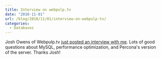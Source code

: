 ```yaml
---
title: Interview on webpulp.tv
date: "2010-11-01"
url: /blog/2010/11/01/interview-on-webpulp-tv/
categories:
  - Databases
---
```

Josh Owens of Webpulp.tv [just posted an interview with me][1]. Lots of good questions about MySQL, performance optimization, and Percona's version of the server. Thanks Josh!

 [1]: http://webpulp.tv/post/1450868812/percona-baron-schwartz
